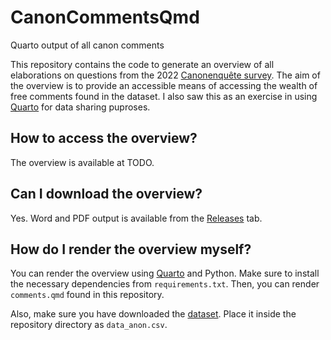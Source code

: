 # CanonCommentsQmd
Quarto output of all canon comments

This repository contains the code to generate an overview of all elaborations on questions from the 2022 [Canonenquête survey](https://ctb.kantl.be/projecten/wetenschappelijke-ondersteuning-literaire-canon-en-canonfestival). The aim of the overview is to provide an accessible means of accessing the wealth of free comments found in the dataset. I also saw this as an exercise in using [Quarto](https://quarto.org/) for data sharing puproses.

## How to access the overview?

The overview is available at TODO.

## Can I download the overview?

Yes. Word and PDF output is available from the [Releases](TODO) tab.

## How do I render the overview myself?

You can render the overview using [Quarto](https://quarto.org/) and Python. Make sure to install the necessary dependencies from `requirements.txt`. Then, you can render `comments.qmd` found in this repository.

Also, make sure you have downloaded the [dataset](TODO). Place it inside the repository directory as `data_anon.csv`.